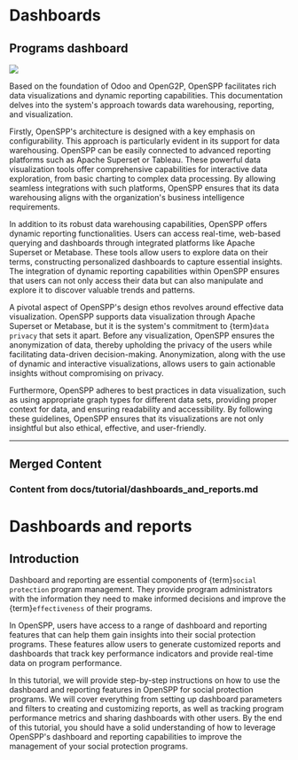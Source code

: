 # Dashboards

## Programs dashboard

![](images/programs_dashboard.png)

Based on the foundation of Odoo and OpenG2P, OpenSPP facilitates rich data visualizations and dynamic reporting capabilities. This documentation delves into the system's approach towards data warehousing, reporting, and visualization.

Firstly, OpenSPP's architecture is designed with a key emphasis on configurability. This approach is particularly evident in its support for data warehousing. OpenSPP can be easily connected to advanced reporting platforms such as Apache Superset or Tableau. These powerful data visualization tools offer comprehensive capabilities for interactive data exploration, from basic charting to complex data processing. By allowing seamless integrations with such platforms, OpenSPP ensures that its data warehousing aligns with the organization's business intelligence requirements.

In addition to its robust data warehousing capabilities, OpenSPP offers dynamic reporting functionalities. Users can access real-time, web-based querying and dashboards through integrated platforms like Apache Superset or Metabase. These tools allow users to explore data on their terms, constructing personalized dashboards to capture essential insights. The integration of dynamic reporting capabilities within OpenSPP ensures that users can not only access their data but can also manipulate and explore it to discover valuable trends and patterns.

A pivotal aspect of OpenSPP's design ethos revolves around effective data visualization. OpenSPP supports data visualization through Apache Superset or Metabase, but it is the system's commitment to {term}`data privacy` that sets it apart. Before any visualization, OpenSPP ensures the anonymization of data, thereby upholding the privacy of the users while facilitating data-driven decision-making. Anonymization, along with the use of dynamic and interactive visualizations, allows users to gain actionable insights without compromising on privacy.

Furthermore, OpenSPP adheres to best practices in data visualization, such as using appropriate graph types for different data sets, providing proper context for data, and ensuring readability and accessibility. By following these guidelines, OpenSPP ensures that its visualizations are not only insightful but also ethical, effective, and user-friendly.


---

## Merged Content



### Content from docs/tutorial/dashboards_and_reports.md

# Dashboards and reports

## Introduction

Dashboard and reporting are essential components of {term}`social protection` program management. They provide program administrators with the information they need to make informed decisions and improve the {term}`effectiveness` of their programs.

In OpenSPP, users have access to a range of dashboard and reporting features that can help them gain insights into their social protection programs. These features allow users to generate customized reports and dashboards that track key performance indicators and provide real-time data on program performance.

In this tutorial, we will provide step-by-step instructions on how to use the dashboard and reporting features in OpenSPP for social protection programs. We will cover everything from setting up dashboard parameters and filters to creating and customizing reports, as well as tracking program performance metrics and sharing dashboards with other users. By the end of this tutorial, you should have a solid understanding of how to leverage OpenSPP's dashboard and reporting capabilities to improve the management of your social protection programs.
